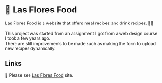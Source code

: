 # 🥘 Las Flores Food
Las Flores Food is a website that offers meal recipes and drink recipes. 🍴🍷<br/>
<br/>
This project was started from an assignment I got from a web design course I took a few years ago.<br/>
There are still improvements to be made such as making the form to upload new recipes dynamically.
<br/>
## Links
🔗 Please see [Las Flores Food](https://aero3ddev.github.io/las-flores-food/) site.
